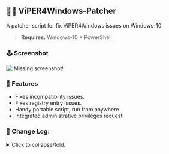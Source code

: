 ## 👨‍💻 ViPER4Windows-Patcher
A patcher script for fix ViPER4Windows issues on Windows-10.<br>

><b>Requires:</b> Windows-10 + PowerShell


### 🕹️ Screenshot
![&nbsp;Missing screenshot!](/../master/screenshot.png?raw=true)

### 🎈 Features
* Fixes incompatibility issues.
* Fixes registry entry issues.
* Handy portable script, run from anywhere.
* Integrated administrative privileges request.

### 🎈 Change Log:
<details><summary>Click to collapse/fold.</summary><br/> 

```
* v2.0 - Major fixes and improved UI.
       - Fixed audio service name. @amorim
       - Added 'Restart Audio Service'. @NelsonGomesNeto
* v1.1 - Improved Registry fix, admin request and UI.
       - Added 'Launch Configurator'.
* v1.0 - Initial release.
```
</details>

